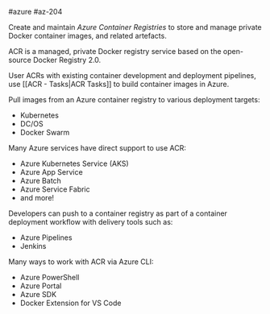 #azure #az-204 

Create and maintain *Azure Container Registries* to store and manage private Docker container images, and related artefacts.

ACR is a managed, private Docker registry service based on the open-source Docker Registry 2.0.

User ACRs with existing container development and deployment pipelines, use [[ACR - Tasks|ACR Tasks]] to build container images in Azure.

Pull images from an Azure container registry to various deployment targets:
- Kubernetes
- DC/OS
- Docker Swarm

Many Azure services have direct support to use ACR:
- Azure Kubernetes Service (AKS)
- Azure App Service
- Azure Batch
- Azure Service Fabric
- and more!

Developers can push to a container registry as part of a container deployment workflow with delivery tools such as:
- Azure Pipelines
- Jenkins

Many ways to work with ACR via Azure CLI:
- Azure PowerShell
- Azure Portal
- Azure SDK
- Docker Extension for VS Code